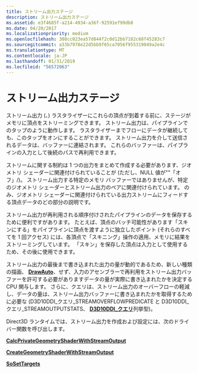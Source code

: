 ```yaml
---
title: ストリーム出力ステージ
description: ストリーム出力ステージ
ms.assetid: e3f4685f-a214-4934-a36f-92591ef99db8
ms.date: 04/20/2017
ms.localizationpriority: medium
ms.openlocfilehash: 308cc023ea57d844f2c0d12bb7182c68f45283c7
ms.sourcegitcommit: a33b7978e22d5bb9f65ca7056f955319049a2e4c
ms.translationtype: MT
ms.contentlocale: ja-JP
ms.lasthandoff: 01/31/2019
ms.locfileid: "56572063"
---
```

# <a name="stream-output-stage"></a>ストリーム出力ステージ


ストリーム出力 (、) ラスタライザーにこれらの頂点が到着する前に、ステージがメモリに頂点をストリーミングできます。 ストリーム出力は、パイプラインでのタップのように動作します。 ラスタライザーまでフローにデータが継続しても、このタップをオンにすることができます。 ストリーム出力を介して送信されるデータは、バッファーに連結されます。 これらのバッファーは、パイプラインの入力として後続のパスで再利用できます。

ストリームに関する制約は 1 つの出力をまとめて作成する必要があります、ジオメトリ シェーダーに関連付けられていることが (ただし、NULL 値が""「オフ」/)。 ストリーム出力する特定のメモリ バッファーではありませんが、特定のジオメトリ シェーダーとストリーム出力のペアに関連付けられています。 のみ、ジオメトリ シェーダーに関連付けられている出力ストリームにフィードする頂点データのどの部分の説明です。

ストリーム出力が再利用される順序付けされたパイプラインのデータを保存するために便利ですがあります。 たとえば、頂点のバッチ可能性があります「スキンにする」をパイプラインに頂点を渡すように独立したポイント (それらのすべてを 1 回アクセス) には、各頂点で「スキニング」操作の適用、メモリに結果をストリーミングしています。 「スキン」を保存した頂点は入力として使用するため、その後に使用できます。

ストリーム出力の最後まで書き込まれた出力の量が動的であるため、新しい種類の描画、 [ **DrawAuto**](https://msdn.microsoft.com/library/windows/hardware/ff556123)、せず、入力のアセンブラーで再利用をストリーム出力バッファーを許可する必要がありますデータの量が実際に書き込まれたかを決定する CPU 関与します。 さらに、クエリは、ストリーム出力のオーバーフローの軽減し、データの量は、ストリーム出力バッファーに書き込まれたかを取得するために必要な (D3D10DDI\_クエリ\_STREAMOVERFLOWPREDICATE と D3D10DDI\_クエリ\_STREAMOUTPUTSTATS、 [ **D3D10DDI\_クエリ**](https://msdn.microsoft.com/library/windows/hardware/ff541850)列挙型)。

Direct3D ランタイムでは、ストリーム出力を作成および設定には、次のドライバー関数を呼び出します。

[**CalcPrivateGeometryShaderWithStreamOutput**](https://msdn.microsoft.com/library/windows/hardware/ff538291)

[**CreateGeometryShaderWithStreamOutput**](https://msdn.microsoft.com/library/windows/hardware/ff540650)

[**SoSetTargets**](https://msdn.microsoft.com/library/windows/hardware/ff569714)

 

 





